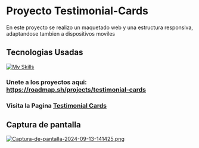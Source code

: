 # Proyecto Testimonial-Cards

<p>
  En este proyecto se realizo un maquetado web y una estructura responsiva, adaptandose tambien a dispositivos moviles 
</p>
<h2>  
Tecnologias Usadas
</h2> 


[![My Skills](https://skillicons.dev/icons?i=html,css,bootstrap)](https://skillicons.dev)

### Unete a los proyectos aqui: https://roadmap.sh/projects/testimonial-cards

### Visita la Pagina [Testimonial Cards](https://estebanpajarodev.github.io/testimonial-card.github.io/)

## Captura de pantalla

[![Captura-de-pantalla-2024-09-13-141425.png](https://i.postimg.cc/bvGbS80C/Captura-de-pantalla-2024-09-13-141425.png)](https://postimg.cc/nsJMNyPB)

